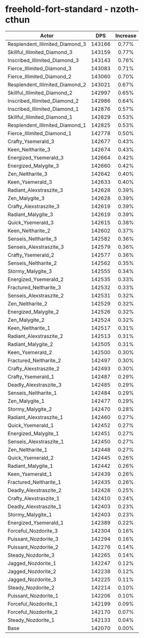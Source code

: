 # freehold-fort-standard - nzoth-cthun
| Actor | DPS | Increase |
|---|:---:|:---:|
|Resplendent_Illimited_Diamond_3|143166|0.77%|
|Skillful_Illimited_Diamond_3|143159|0.77%|
|Inscribed_Illimited_Diamond_3|143143|0.76%|
|Fierce_Illimited_Diamond_3|143083|0.71%|
|Fierce_Illimited_Diamond_2|143060|0.70%|
|Resplendent_Illimited_Diamond_2|143021|0.67%|
|Skillful_Illimited_Diamond_2|142997|0.65%|
|Inscribed_Illimited_Diamond_2|142986|0.64%|
|Inscribed_Illimited_Diamond_1|142876|0.57%|
|Skillful_Illimited_Diamond_1|142829|0.53%|
|Resplendent_Illimited_Diamond_1|142825|0.53%|
|Fierce_Illimited_Diamond_1|142778|0.50%|
|Crafty_Ysemerald_3|142677|0.43%|
|Keen_Neltharite_3|142674|0.43%|
|Energized_Ysemerald_3|142664|0.42%|
|Energized_Malygite_3|142660|0.42%|
|Zen_Neltharite_3|142642|0.40%|
|Keen_Ysemerald_3|142633|0.40%|
|Radiant_Alexstraszite_3|142628|0.39%|
|Zen_Malygite_3|142628|0.39%|
|Crafty_Alexstraszite_3|142619|0.39%|
|Radiant_Malygite_3|142619|0.39%|
|Quick_Ysemerald_3|142615|0.38%|
|Keen_Neltharite_2|142602|0.37%|
|Senseis_Neltharite_3|142582|0.36%|
|Senseis_Alexstraszite_3|142579|0.36%|
|Crafty_Ysemerald_2|142577|0.36%|
|Senseis_Neltharite_2|142562|0.35%|
|Stormy_Malygite_3|142555|0.34%|
|Energized_Ysemerald_2|142535|0.33%|
|Fractured_Neltharite_3|142532|0.33%|
|Senseis_Alexstraszite_2|142531|0.32%|
|Zen_Neltharite_2|142529|0.32%|
|Energized_Malygite_2|142526|0.32%|
|Zen_Malygite_2|142524|0.32%|
|Keen_Neltharite_1|142517|0.31%|
|Radiant_Alexstraszite_2|142513|0.31%|
|Radiant_Malygite_2|142505|0.31%|
|Keen_Ysemerald_2|142500|0.30%|
|Fractured_Neltharite_2|142497|0.30%|
|Crafty_Alexstraszite_2|142493|0.30%|
|Crafty_Ysemerald_1|142487|0.29%|
|Deadly_Alexstraszite_3|142485|0.29%|
|Senseis_Neltharite_1|142484|0.29%|
|Zen_Malygite_1|142477|0.29%|
|Stormy_Malygite_2|142470|0.28%|
|Radiant_Alexstraszite_1|142460|0.27%|
|Quick_Ysemerald_1|142452|0.27%|
|Energized_Malygite_1|142451|0.27%|
|Senseis_Alexstraszite_1|142450|0.27%|
|Zen_Neltharite_1|142448|0.27%|
|Quick_Ysemerald_2|142445|0.26%|
|Radiant_Malygite_1|142442|0.26%|
|Keen_Ysemerald_1|142439|0.26%|
|Fractured_Neltharite_1|142435|0.26%|
|Deadly_Alexstraszite_2|142428|0.25%|
|Crafty_Alexstraszite_1|142410|0.24%|
|Deadly_Alexstraszite_1|142403|0.23%|
|Stormy_Malygite_1|142403|0.23%|
|Energized_Ysemerald_1|142389|0.22%|
|Forceful_Nozdorite_3|142304|0.16%|
|Puissant_Nozdorite_3|142294|0.16%|
|Puissant_Nozdorite_2|142276|0.14%|
|Steady_Nozdorite_3|142265|0.14%|
|Jagged_Nozdorite_1|142247|0.12%|
|Jagged_Nozdorite_2|142238|0.12%|
|Jagged_Nozdorite_3|142225|0.11%|
|Steady_Nozdorite_2|142214|0.10%|
|Puissant_Nozdorite_1|142206|0.10%|
|Forceful_Nozdorite_1|142199|0.09%|
|Forceful_Nozdorite_2|142170|0.07%|
|Steady_Nozdorite_1|142133|0.04%|
|Base|142070|0.00%|
